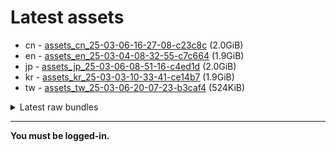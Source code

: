 # Latest assets
- cn - [assets_cn_25-03-06-16-27-08-c23c8c](https://github.com/ArknightsAssets/NewAssets/actions/runs/13712537846/artifacts/2708326419) (2.0GiB)
- en - [assets_en_25-03-04-08-32-55-c7c664](https://github.com/ArknightsAssets/NewAssets/actions/runs/13770778934/artifacts/2724179221) (1.9GiB)
- jp - [assets_jp_25-03-06-08-51-16-c4ed1d](https://github.com/ArknightsAssets/NewAssets/actions/runs/13759041250/artifacts/2720433824) (2.0GiB)
- kr - [assets_kr_25-03-03-10-33-41-ce14b7](https://github.com/ArknightsAssets/NewAssets/actions/runs/13759041250/artifacts/2720410232) (1.9GiB)
- tw - [assets_tw_25-03-06-20-07-23-b3caf4](https://github.com/ArknightsAssets/NewAssets/actions/runs/13715160140/artifacts/2709026993) (524KiB)

<details>
<summary>Latest raw bundles</summary>

- cn - [bundles_cn_25-03-06-16-27-08-c23c8c](https://github.com/ArknightsAssets/NewAssets/actions/runs/13712537846/artifacts/2708327657) (582MiB)
- en - [bundles_en_25-03-04-08-32-55-c7c664](https://github.com/ArknightsAssets/NewAssets/actions/runs/13770778934/artifacts/2724181276) (437MiB)
- jp - [bundles_jp_25-03-06-08-51-16-c4ed1d](https://github.com/ArknightsAssets/NewAssets/actions/runs/13759041250/artifacts/2720434813) (448MiB)
- kr - [bundles_kr_25-03-03-10-33-41-ce14b7](https://github.com/ArknightsAssets/NewAssets/actions/runs/13759041250/artifacts/2720411243) (438MiB)
- tw - [bundles_tw_25-03-06-20-07-23-b3caf4](https://github.com/ArknightsAssets/NewAssets/actions/runs/13715160140/artifacts/2709027069) (2.6MiB)

</details>

---

**You must be logged-in.**
